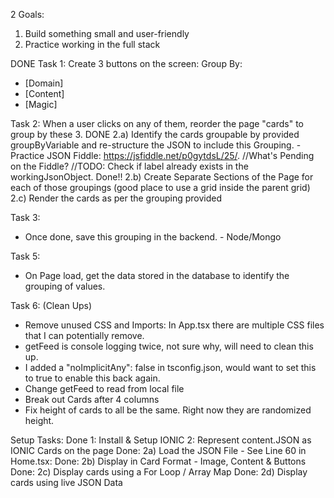 2 Goals:
1. Build something small and user-friendly
2. Practice working in the full stack

DONE Task 1: Create 3 buttons on the screen:
Group By:
- [Domain]
- [Content]
- [Magic]

Task 2: When a user clicks on any of them, reorder the page "cards" to group by these 3. 
DONE 2.a) Identify the cards groupable by provided groupByVariable and re-structure the JSON to include this Grouping. - Practice JSON Fiddle: https://jsfiddle.net/p0gytdsL/25/. //What's Pending on the Fiddle?  //TODO: Check if label already exists in the workingJsonObject. Done!!
2.b) Create Separate Sections of the Page for each of those groupings (good place to use a grid inside the parent grid)
2.c) Render the cards as per the grouping provided

Task 3: 
- Once done, save this grouping in the backend. - Node/Mongo

Task 5: 
- On Page load, get the data stored in the database to identify the grouping of values. 

Task 6: (Clean Ups)
- Remove unused CSS and Imports: In App.tsx there are multiple CSS files that I can potentially remove.
- getFeed is console logging twice, not sure why, will need to clean this up. 
- I added a "noImplicitAny": false in tsconfig.json, would want to set this to true to enable this back again.
- Change getFeed to read from local file
- Break out Cards after 4 columns
- Fix height of cards to all be the same. Right now they are randomized height. 


Setup Tasks:
Done 1: Install & Setup IONIC
2: Represent content.JSON as IONIC Cards on the page 
Done: 2a) Load the JSON File - See Line 60 in Home.tsx:
Done: 2b) Display in Card Format - Image, Content & Buttons
Done: 2c) Display cards using a For Loop / Array Map
Done: 2d) Display cards using live JSON Data


